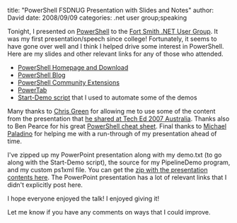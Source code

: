 
title: "PowerShell FSDNUG Presentation with Slides and Notes"
author: David
date: 2008/09/09
categories: .net user group;speaking

Tonight, I presented on [PowerShell](http://www.microsoft.com/windowsserver2003/technologies/management/powershell/default.mspx) to the [Fort Smith .NET User Group](http://fsdnug.org/). It was my first presentation/speech since college! Fortunately, it seems to have gone over well and I think I helped drive some interest in PowerShell. Here are my slides and other relevant links for any of those who attended. 

- [PowerShell Homepage and Download](http://www.microsoft.com/windowsserver2003/technologies/management/powershell/default.mspx) 
- [PowerShell Blog](http://blogs.msdn.com/powershell/) 
- [PowerShell Community Extensions](http://www.codeplex.com/PowerShellCX) 
- [PowerTab](http://thepowershellguy.com/blogs/posh/pages/powertab.aspx) 
- [Start-Demo script](http://blogs.msdn.com/powershell/archive/2007/03/06/improved-start-demo-script.aspx) that I used to automate some of the demos 

Many thanks to [Chris Green](http://blogs.msdn.com/chris.green/) for allowing me to use some of the content from the presentation that [he shared at Tech Ed 2007 Australia](http://blogs.msdn.com/chris.green/archive/2007/12/17/presentation-and-demo-material-an-introduction-to-powershell.aspx). Thanks also to Ben Pearce for his great [PowerShell cheat sheet](http://blogs.msdn.com/powershell/archive/2007/01/24/powershell-cheat-sheet.aspx). Final thanks to [Michael Paladino](http://www.mpaladino.com/) for helping me with a run-through of my presentation ahead of time. 

I've zipped up my PowerPoint presentation along with my demo.txt (to go along with the Start-Demo script), the source for my PipelineDemo program, and my custom ps1xml file. You can get the [zip with the presentation contents here](http://www.mohundro.com/blog/content/binary/2008-09-08-fsdnug-powershell-presentation.zip). The PowerPoint presentation has a lot of relevant links that I didn't explicitly post here. 

I hope everyone enjoyed the talk! I enjoyed giving it!

Let me know if you have any comments on ways that I could improve.


